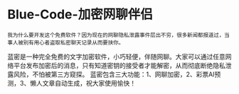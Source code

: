 # Blue-Code-加密网聊伴侣 

    我为什么要开发这个免费软件？因为现在的网聊隐私泄露事件层出不穷，很多新闻都报道过，当事人被别有用心者盗取私密聊天记录从而要挟你。
蓝密是一种完全免费的文字加密软件，小巧轻便，伴随网聊。大家可以通过任意网络平台发布加密后的消息，只有知道密钥的接受者才能解密，从而彻底断绝隐私泄露风险，不怕被第三方窥探。
蓝密包含三大功能：1、网聊加密，2、彩票AI预测，3、懒人文章自动生成，祝大家使用愉快！
